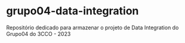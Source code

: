 # grupo04-data-integration
Repositório dedicado para armazenar o projeto de Data Integration do Grupo04 do 3CCO - 2023
